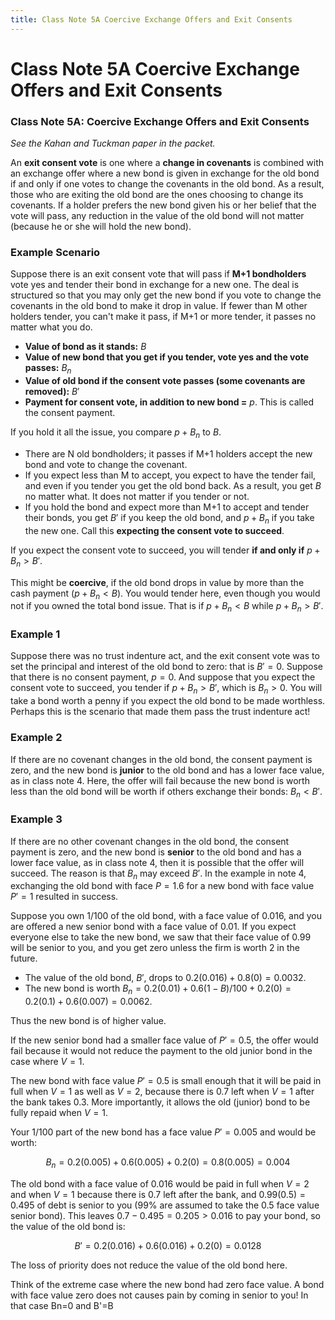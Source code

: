 ```yaml
---
title: Class Note 5A Coercive Exchange Offers and Exit Consents
---
```

# Class Note 5A Coercive Exchange Offers and Exit Consents

### Class Note 5A: Coercive Exchange Offers and Exit Consents

*See the Kahan and Tuckman paper in the packet.*

An **exit consent vote** is one where a **change in covenants** is combined with an exchange offer where a new bond is given in exchange for the old bond if and only if one votes to change the covenants in the old bond. As a result,  those who are exiting the old bond are the ones choosing to change its covenants. If a holder prefers the new bond given his or her belief that the vote will pass,  any reduction in the value of the old bond will not matter (because he or she will hold the new bond).

### Example Scenario

Suppose there is an exit consent vote that will pass if **M+1 bondholders** vote yes and tender their bond in exchange for a new one. The deal is structured so that you may only get the new bond if you vote to change the covenants in the old bond to make it drop in value. If fewer than M other holders tender,  you can't make it pass,  if M+1 or more tender,  it passes no matter what you do.

- **Value of bond as it stands:** $B$
- **Value of new bond that you get if you tender,  vote yes and the vote passes:** $B_n$
- **Value of old bond if the consent vote passes (some covenants are removed):** $B'$
- **Payment for consent vote,  in addition to new bond =** $p$. This is called the consent payment.

If you hold it all the issue,  you compare $p + B_n$ to $B$.

- There are N old bondholders; it passes if M+1 holders accept the new bond and vote to change the covenant.
- If you expect less than M to accept,  you expect to have the tender fail,  and even if you tender you get the old bond back. As a result,  you get $B$ no matter what. It does not matter if you tender or not.
- If you hold the bond and expect more than M+1 to accept and tender their bonds,  you get $B'$ if you keep the old bond,  and $p+B_n$ if you take the new one. Call this **expecting the consent vote to succeed**.

If you expect the consent vote to succeed,  you will tender **if and only if** $p + B_n > B'$.

This might be **coercive**,  if the old bond drops in value by more than the cash payment $(p + B_n < B)$. You would tender here,  even though you would not if you owned the total bond issue. That is if $p + B_n < B$ while $p + B_n > B'$.

### Example 1

Suppose there was no trust indenture act,  and the exit consent vote was to set the principal and interest of the old bond to zero: that is $B' = 0$. Suppose that there is no consent payment,  $p = 0$. And suppose that you expect the consent vote to succeed,  you tender if $p + B_n > B'$,  which is $B_n > 0$. You will take a bond worth a penny if you expect the old bond to be made worthless. Perhaps this is the scenario that made them pass the trust indenture act!

### Example 2

If there are no covenant changes in the old bond,  the consent payment is zero,  and the new bond is **junior** to the old bond and has a lower face value,  as in class note 4. Here,  the offer will fail because the new bond is worth less than the old bond will be worth if others exchange their bonds: $B_n < B'$.

### Example 3

If there are no other covenant changes in the old bond,  the consent payment is zero,  and the new bond is **senior** to the old bond and has a lower face value,  as in class note 4,  then it is possible that the offer will succeed. The reason is that $B_n$ may exceed $B'$. In the example in note 4,  exchanging the old bond with face $P = 1.6$ for a new bond with face value $P' = 1$ resulted in success.

Suppose you own 1/100 of the old bond,  with a face value of $0.016$,  and you are offered a new senior bond with a face value of $0.01$. If you expect everyone else to take the new bond,  we saw that their face value of $0.99$ will be senior to you,  and you get zero unless the firm is worth 2 in the future.

- The value of the old bond,  $B'$,  drops to $0.2(0.016) + 0.8(0) = 0.0032$.
- The new bond is worth $B_n = 0.2(0.01) + 0.6(1-B)/100 + 0.2(0) = 0.2(0.1) + 0.6(0.007) = 0.0062$.

Thus the new bond is of higher value.

If the new senior bond had a smaller face value of $P' = 0.5$,  the offer would fail because it would not reduce the payment to the old junior bond in the case where $V = 1$.

The new bond with face value $P' = 0.5$ is small enough that it will be paid in full when $V = 1$ as well as $V = 2$,  because there is $0.7$ left when $V = 1$ after the bank takes $0.3$. More importantly,  it allows the old (junior) bond to be fully repaid when $V = 1$.

Your 1/100 part of the new bond has a face value $P' = 0.005$ and would be worth:

$$ B_n = 0.2(0.005) + 0.6(0.005) + 0.2(0) = 0.8(0.005) = 0.004 $$

The old bond with a face value of $0.016$ would be paid in full when $V = 2$ and when $V = 1$ because there is $0.7$ left after the bank,  and $0.99(0.5) = 0.495$ of debt is senior to you (99% are assumed to take the $0.5$ face value senior bond). This leaves $0.7 - 0.495 = 0.205 > 0.016$ to pay your bond,  so the value of the old bond is:

$$ B' = 0.2(0.016) + 0.6(0.016) + 0.2(0) = 0.0128 $$

The loss of priority does not reduce the value of the old bond here.

Think of the extreme case where the new bond had zero face value. A bond with face value zero does not causes pain by coming in senior to you! In that case Bn=0 and B'=B